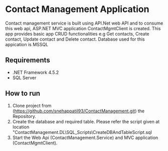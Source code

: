 # Contact Management Application
Contact management service is built using API.Net web API and to consume this web api, ASP.NET MVC application
ContactMgmtClient is created. This app provides basic app CRUD functionalities e.g Get contacts, Create contact, 
Update contact and Delete contact. Database used for this appication is MSSQL


## Requirements

* .NET Framework 4.5.2
* SQL Server 

## How to run

1. Clone project from (https://github.com/snehappatil93/ContactManagement.git) the Repository.
2. Create the database and required table. Please refer the script given at location "ContactManagement.DL\SQL_Scripts\CreateDBAndTableScript.sql
3. Start the Web Api (ContactManagement.Service) and MVC application (ContactMgmtClient).
